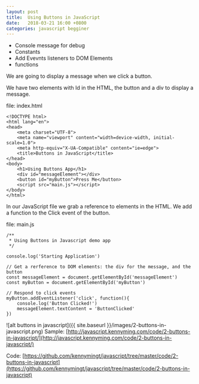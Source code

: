 ```yaml
---
layout: post
title:  Using Buttons in JavaScript
date:   2018-03-21 16:00 +0800
categories: javascript begginer
---
```


* Console message for debug
* Constants
* Add Evevnts listeners to DOM Elements
* functions

We are going to display a message when we click a button.

We have two elements with Id in the HTML, the button and a div to display a message.

file: index.html
~~~
<!DOCTYPE html>
<html lang="en">
<head>
    <meta charset="UTF-8">
    <meta name="viewport" content="width=device-width, initial-scale=1.0">
    <meta http-equiv="X-UA-Compatible" content="ie=edge">
    <title>Buttons in JavaScript</title>
</head>
<body>
    <h1>Using Buttons App</h1>
    <div id="messageElement"></div>
    <button id="myButton">Press Me</button>
    <script src="main.js"></script>
</body>
</html>
~~~

In our JavaScript file we grab a reference to elements in the HTML.
We add a function to the Click event of the button.

file: main.js
~~~
/**
 * Using Buttons in Javascript demo app
 */

console.log('Starting Application')

// Get a rerference to DOM elements: the div for the message, and the button
const messageElement = document.getElementById('messageElement')
const myButton = document.getElementById('myButton')

// Respond to click events
myButton.addEventListener('click', function(){
    console.log('Button Clicked!')
    messageElement.textContent = 'ButtonClicked'
})
~~~
![alt buttons in javascript]({{ site.baseurl }}/images/2-buttons-in-javascript.png)
Sample:
[http://javascript.kennyming.com/code/2-buttons-in-javascript/](http://javascript.kennyming.com/code/2-buttons-in-javascript/)

Code:
[https://github.com/kennymingt/javascript/tree/master/code/2-buttons-in-javascript](https://github.com/kennymingt/javascript/tree/master/code/2-buttons-in-javascript)
